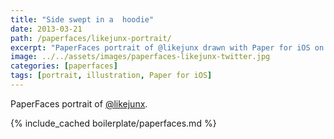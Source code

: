```yaml
---
title: "Side swept in a  hoodie"
date: 2013-03-21
path: /paperfaces/likejunx-portrait/
excerpt: "PaperFaces portrait of @likejunx drawn with Paper for iOS on an iPad."
image: ../../assets/images/paperfaces-likejunx-twitter.jpg
categories: [paperfaces]
tags: [portrait, illustration, Paper for iOS]
---
```


PaperFaces portrait of [@likejunx](https://twitter.com/likejunx).

{% include_cached boilerplate/paperfaces.md %}
